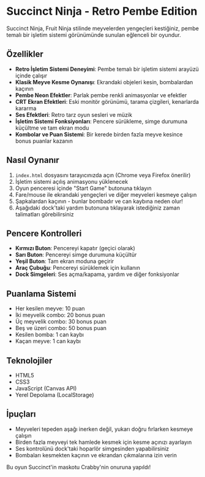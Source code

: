 # Succinct Ninja - Retro Pembe Edition

Succinct Ninja, Fruit Ninja stilinde meyvelerden yengeçleri kestiğiniz, pembe temalı bir işletim sistemi görünümünde sunulan eğlenceli bir oyundur.

## Özellikler

- **Retro İşletim Sistemi Deneyimi**: Pembe temalı bir işletim sistemi arayüzü içinde çalışır
- **Klasik Meyve Kesme Oynanışı**: Ekrandaki objeleri kesin, bombalardan kaçının
- **Pembe Neon Efektler**: Parlak pembe renkli animasyonlar ve efektler
- **CRT Ekran Efektleri**: Eski monitör görünümü, tarama çizgileri, kenarlarda kararma
- **Ses Efektleri**: Retro tarz oyun sesleri ve müzik
- **İşletim Sistemi Fonksiyonları**: Pencere sürükleme, simge durumuna küçültme ve tam ekran modu
- **Kombolar ve Puan Sistemi**: Bir kerede birden fazla meyve kesince bonus puanlar kazanın

## Nasıl Oynanır

1. `index.html` dosyasını tarayıcınızda açın (Chrome veya Firefox önerilir)
2. İşletim sistemi açılış animasyonu yüklenecek
3. Oyun penceresi içinde "Start Game" butonuna tıklayın
4. Fare/mouse ile ekrandaki yengeçleri ve diğer meyveleri kesmeye çalışın
5. Şapkalardan kaçının - bunlar bombadır ve can kaybına neden olur!
6. Aşağıdaki dock'taki yardım butonuna tıklayarak istediğiniz zaman talimatları görebilirsiniz

## Pencere Kontrolleri

- **Kırmızı Buton**: Pencereyi kapatır (geçici olarak)
- **Sarı Buton**: Pencereyi simge durumuna küçültür
- **Yeşil Buton**: Tam ekran moduna geçirir
- **Araç Çubuğu**: Pencereyi sürüklemek için kullanın
- **Dock Simgeleri**: Ses açma/kapama, yardım ve diğer fonksiyonlar

## Puanlama Sistemi

- Her kesilen meyve: 10 puan
- İki meyvelik combo: 20 bonus puan
- Üç meyvelik combo: 30 bonus puan
- Beş ve üzeri combo: 50 bonus puan
- Kesilen bomba: 1 can kaybı
- Kaçan meyve: 1 can kaybı

## Teknolojiler

- HTML5
- CSS3
- JavaScript (Canvas API)
- Yerel Depolama (LocalStorage)

## İpuçları

- Meyveleri tepeden aşağı inerken değil, yukarı doğru fırlarken kesmeye çalışın
- Birden fazla meyveyi tek hamlede kesmek için kesme açınızı ayarlayın
- Ses kontrolünü dock'taki hoparlör simgesinden yapabilirsiniz
- Bombaları kesmekten kaçının ve ekrandan çıkmalarına izin verin

Bu oyun Succinct'in maskotu Crabby'nin onuruna yapıldı! 